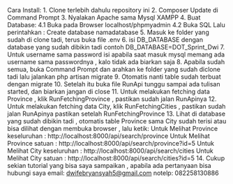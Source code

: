 Cara Install:
    1. Clone terlebih dahulu repository ini
    2. Composer Update di Command Prompt
    3. Nyalakan Apache sama Mysql XAMPP
    4. Buat Database:
            4.1 Buka pada Browser localhost/phpmyadmin
            4.2 Buka SQL Lalu perintahkan : Create database namadatabase
    5. Masuk ke folder yang sudah di clone tadi, terus buka file .env
    6. isi DB_DATABASE dengan database yang sudah dibikin tadi
        contoh DB_DATABASE=DOT_Sprint_Dwi
    7. Untuk username sama password isi apabila saat masuk mysql memang ada username sama passwordnya , kalo tidak ada biarkan saja
    8. Apabila sudah semua, buka Command Prompt dan arahkan ke folder yang sudah diclone tadi lalu jalankan
        php artisan migrate
    9. Otomatis nanti table sudah terbuat dengan migrate
    10. Setelah itu buka file RunApi tunggu sampai ada tulisan started, dan biarkan jangan di close
    11. Untuk melakukan fetching data Province , klik RunFetchingProvince , pastikan sudah jalan RunApinya
    12. Untuk melakukan fetching data City, klik RunFetchingCities , pastikan sudah jalan RunApinya pastikan setelah RunFetchingProvince
    13. Lihat di database yang sudah dibikin tadi , otomatis table Province sama City sudah terisi
        atau bisa dilihat dengan membuka browser , lalu ketik:
        Untuk Melihat Province keseluruhan  : http://localhost:8000/api/search/province
        Untuk Melihat Province satuan       : http://localhost:8000/api/search/province?id=5
        Untuk Melihat City keseluruhan      : http://localhost:8000/api/search/cities
        Untuk Melihat City satuan           : http://localhost:8000/api/search/cities?id=5
    14. Cukup sekian tutorial yang bisa saya sampaikan , apabila ada pertanyaan bisa hubungi saya 
        email: dwifebryansyah5@gmail.com
        notelp: 082258130886